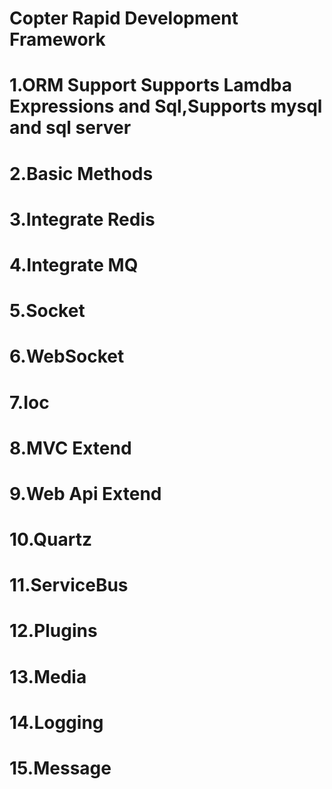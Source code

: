 # Copter Rapid Development Framework
# 1.ORM Support Supports Lamdba Expressions  and Sql,Supports mysql and sql server
# 2.Basic Methods
# 3.Integrate Redis
# 4.Integrate MQ
# 5.Socket
# 6.WebSocket
# 7.Ioc
# 8.MVC Extend
# 9.Web Api  Extend
# 10.Quartz
# 11.ServiceBus
# 12.Plugins
# 13.Media
# 14.Logging
# 15.Message
